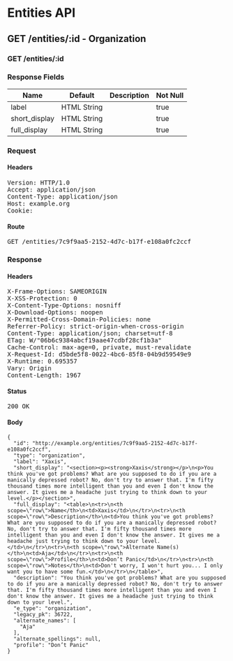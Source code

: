 # Entities API



## GET /entities/:id - Organization

### GET /entities/:id

### Response Fields

| Name | Default | Description | Not Null |
|------|---------|-------------|----------|
| label | HTML String |  | true |
| short_display | HTML String |  | true |
| full_display | HTML String |  | true |

### Request

#### Headers

<pre>Version: HTTP/1.0
Accept: application/json
Content-Type: application/json
Host: example.org
Cookie: </pre>

#### Route

<pre>GET /entities/7c9f9aa5-2152-4d7c-b17f-e108a0fc2ccf</pre>

### Response

#### Headers

<pre>X-Frame-Options: SAMEORIGIN
X-XSS-Protection: 0
X-Content-Type-Options: nosniff
X-Download-Options: noopen
X-Permitted-Cross-Domain-Policies: none
Referrer-Policy: strict-origin-when-cross-origin
Content-Type: application/json; charset=utf-8
ETag: W/&quot;06b6c9384abcf19aae47cdbf28cf1b3a&quot;
Cache-Control: max-age=0, private, must-revalidate
X-Request-Id: d5bde5f8-0022-4bc6-85f8-04b9d59549e9
X-Runtime: 0.695357
Vary: Origin
Content-Length: 1967</pre>

#### Status

<pre>200 OK</pre>

#### Body

~~~
{
  "id": "http://example.org/entities/7c9f9aa5-2152-4d7c-b17f-e108a0fc2ccf",
  "type": "organization",
  "label": "Xaxis",
  "short_display": "<section><p><strong>Xaxis</strong></p>\n<p>You think you've got problems? What are you supposed to do if you are a manically depressed robot? No, don't try to answer that. I'm fifty thousand times more intelligent than you and even I don't know the answer. It gives me a headache just trying to think down to your level.</p></section>",
  "full_display": "<table>\n<tr>\n<th scope=\"row\">Name</th>\n<td>Xaxis</td>\n</tr>\n<tr>\n<th scope=\"row\">Description</th>\n<td>You think you've got problems? What are you supposed to do if you are a manically depressed robot? No, don't try to answer that. I'm fifty thousand times more intelligent than you and even I don't know the answer. It gives me a headache just trying to think down to your level.</td>\n</tr>\n<tr>\n<th scope=\"row\">Alternate Name(s)</th>\n<td>Aja</td>\n</tr>\n<tr>\n<th scope=\"row\">Profile</th>\n<td>Don’t Panic</td>\n</tr>\n<tr>\n<th scope=\"row\">Notes</th>\n<td>Don't worry, I won't hurt you... I only want you to have some fun.</td>\n</tr>\n</table>",
  "description": "You think you've got problems? What are you supposed to do if you are a manically depressed robot? No, don't try to answer that. I'm fifty thousand times more intelligent than you and even I don't know the answer. It gives me a headache just trying to think down to your level.",
  "e_type": "organization",
  "legacy_pk": 36722,
  "alternate_names": [
    "Aja"
  ],
  "alternate_spellings": null,
  "profile": "Don’t Panic"
}
~~~

